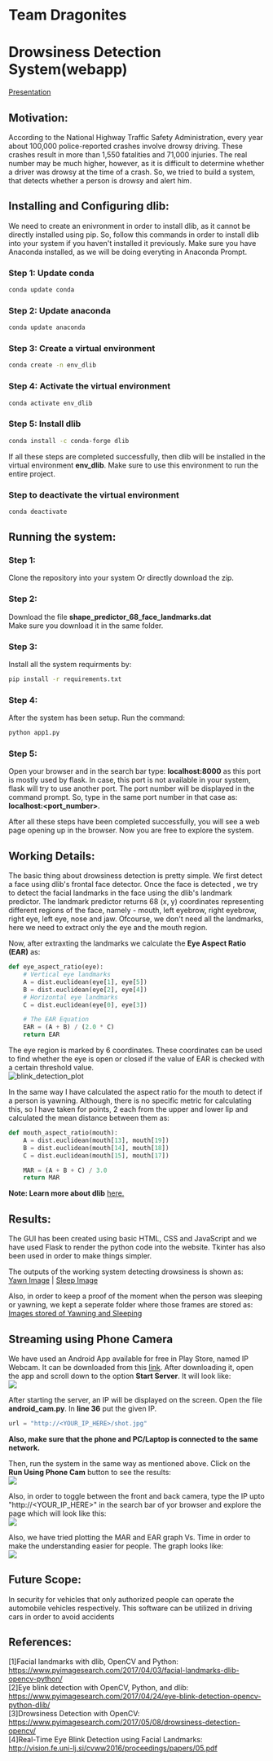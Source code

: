 #                                                                 Team Dragonites


# Drowsiness Detection System(webapp)
<a href="https://github.com/Khushil-Modi/CMPE-258-Final-Project/blob/main/Real-Time%20Driver%20Drowsiness%20Detection.pptx?raw=true" target="_blank">Presentation</a>

## Motivation: 
According to the National Highway Traffic Safety Administration, every year about 100,000 police-reported crashes involve drowsy driving. These crashes result in more than 1,550 fatalities and 71,000 injuries. The real number may be much higher, however, as it is difficult to determine whether a driver was drowsy at the time of a crash. So, we tried to build a system, that detects whether a person is drowsy and alert him.

## Installing and Configuring dlib:
We need to create an enivronment in order to install dlib, as it cannot be directly installed using pip. So, follow this commands in order to install dlib into your system if you haven't installed it previously. Make sure you have Anaconda installed, as we will be doing everyting in Anaconda Prompt. 
### Step 1: Update conda 
```bash
conda update conda
```
### Step 2: Update anaconda 
```bash
conda update anaconda 
```
### Step 3: Create a virtual environment
```bash 
conda create -n env_dlib 
```
### Step 4: Activate the virtual environment 
```bash 
conda activate env_dlib
```
### Step 5: Install dlib 
```bash 
conda install -c conda-forge dlib 
```
If all these steps are completed successfully, then dlib will be installed in the virtual environment <b>env_dlib</b>. Make sure to use this environment to run the entire project.

### Step to deactivate the virtual environment 
```bash 
conda deactivate 
```

## Running the system: 

### Step 1: 
Clone the repository into your system Or directly download the zip.

### Step 2: 
Download the file <b>shape_predictor_68_face_landmarks.dat</b><br> Make sure you download it in the same folder. 

### Step 3: 
Install all the system requirments by:
```bash 
pip install -r requirements.txt
```

### Step 4: 
After the system has been setup. Run the command: 
```bash 
python app1.py
```

### Step 5: 
Open your browser and in the search bar type: 
<b>localhost:8000</b> as this port is mostly used by flask. 
In case, this port is not available in your system, flask will try to use another port. The port number will be displayed in the command prompt.
So, type in the same port number in that case as: 
<b>localhost:<port_number></b>.
  
After all these steps have been completed successfully, you will see a web page opening up in the browser. Now you are free to explore the system.

## Working Details: 

The basic thing about drowsiness detection is pretty simple. We first detect a face using dlib's frontal face detector. Once the face is detected , we try to detect the facial landmarks in the face using the dlib's landmark predictor. The landmark predictor returns 68 (x, y) coordinates representing different regions of the face, namely - mouth, left eyebrow, right eyebrow, right eye, left eye, nose and jaw. Ofcourse, we don't need all the landmarks, here we need to extract only the eye and the mouth region. 

Now, after extraxting the landmarks we calculate the <b>Eye Aspect Ratio (EAR)</b> as: 

```python 
def eye_aspect_ratio(eye):
	# Vertical eye landmarks
	A = dist.euclidean(eye[1], eye[5])
	B = dist.euclidean(eye[2], eye[4])
	# Horizontal eye landmarks 
	C = dist.euclidean(eye[0], eye[3])

	# The EAR Equation 
	EAR = (A + B) / (2.0 * C)
	return EAR
```
The eye region is marked by 6 coordinates. These coordinates can be used to find whether the eye is open or closed if the value of EAR is checked with a certain threshold value.<br>
![blink_detection_plot](https://user-images.githubusercontent.com/35571958/87878670-62d41400-ca03-11ea-8b96-fc4344c61a21.jpg)

In the same way I have calculated the aspect ratio for the mouth to detect if a person is yawning. Although, there is no specific metric for calculating this, so I have taken for points, 2 each from the upper and lower lip and calculated the mean distance between them as: 
```python 
def mouth_aspect_ratio(mouth): 
	A = dist.euclidean(mouth[13], mouth[19])
	B = dist.euclidean(mouth[14], mouth[18])
	C = dist.euclidean(mouth[15], mouth[17])

	MAR = (A + B + C) / 3.0
	return MAR
```
<b>Note: Learn more about dlib</b> <a href = "http://dlib.net/">here.</a>

## Results: 
The GUI has been created using basic HTML, CSS and JavaScript and we have used Flask to render the python code into the website. Tkinter has also been used in order to make things simpler. <br>
	
The outputs of the working system detecting drowsiness is shown as: <br>
<a href="https://github.com/Khushil-Modi/SJSU/blob/main/CMPE%20258/Final%20Project/dataset/frame_yawn1.jpg" target="_blank">Yawn Image</a> | <a href="https://github.com/Khushil-Modi/SJSU/blob/main/CMPE%20258/Final%20Project/dataset/frame_sleep1.jpg" target="_blank">Sleep Image</a>

Also, in order to keep a proof of the moment when the person was sleeping or yawning, we kept a seperate folder where those frames are stored as: <br>
<a href="https://github.com/Khushil-Modi/SJSU/blob/main/CMPE%20258/Final%20Project/dataset/2022-05-19.png" target="_blank">Images stored of Yawning and Sleeping</a>

## Streaming using Phone Camera 
We have used an Android App available for free in Play Store, named IP Webcam. It can be downloaded from this <a href = "https://play.google.com/store/apps/details?id=com.pas.webcam&hl=en_IN">link</a>. After downloading it, open the app and scroll down to the option <b>Start Server</b>. It will look like: <br>
<img src = "https://user-images.githubusercontent.com/35571958/88623867-83673280-d0c3-11ea-9efd-63559024c0bd.jpg">

After starting the server, an IP will be displayed on the screen. Open the file <b>android_cam.py</b>. In <b>line 36</b> put the given IP. 
```python
url = "http://<YOUR_IP_HERE>/shot.jpg"
```
<b>Also, make sure that the phone and PC/Laptop is connected to the same network.</b>

Then, run the system in the same way as mentioned above. Click on the <b>Run Using Phone Cam</b> button to see the results:<br> 
<img src = "https://user-images.githubusercontent.com/35571958/88624933-7b0ff700-d0c5-11ea-87da-3f6bf1516cc3.png">

Also, in order to toggle between the front and back camera, type the IP upto "http://<YOUR_IP_HERE>" in the search bar of yor browser and explore the page which will look like this: <br>
<img src = "https://user-images.githubusercontent.com/35571958/88626505-5f5a2000-d0c8-11ea-88f0-e1d4481eb9d9.png">

Also, we have tried plotting the MAR and EAR graph Vs. Time in order to make the understanding easier for people. The graph looks like: <br> 
<img src = "https://user-images.githubusercontent.com/35571958/88627012-42721c80-d0c9-11ea-860a-51b7a1f2961b.png">


## Future Scope:  
In security for vehicles that only authorized people can operate the automobile vehicles respectively.
This software can be utilized in driving cars in order to avoid accidents

## References: 
[1]Facial landmarks with dlib, OpenCV and Python: https://www.pyimagesearch.com/2017/04/03/facial-landmarks-dlib-opencv-python/ <br>
[2]Eye blink detection with OpenCV, Python, and dlib: https://www.pyimagesearch.com/2017/04/24/eye-blink-detection-opencv-python-dlib/ <br>
[3]Drowsiness Detection with OpenCV: https://www.pyimagesearch.com/2017/05/08/drowsiness-detection-opencv/ <br>
[4]Real-Time Eye Blink Detection using Facial Landmarks: http://vision.fe.uni-lj.si/cvww2016/proceedings/papers/05.pdf 
